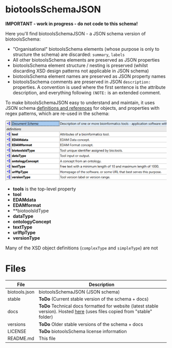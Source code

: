 # biotoolsSchemaJSON
**IMPORTANT - work in progress - do not code to this schema!**

Here you'll find biotoolsSchemaJSON - a JSON schema version of biotoolsSchema:
* "Organisational" biotoolsSchema elements (whose purpose is only to structure the schema) are discarded: ```summary```, ```labels```
* All other biotoolsSchema elements are preserved as JSON properties
* biotoolsSchema element structure / nesting is preserved (whilst discarding XSD design patterns not applicable in JSON schema)
* biotoolsSchema element names are preserved as JSON property names 
* biotoolsSschema comments are preserved in JSON ```description:``` properties.  A convention is used where the first sentence is the attribute description, and everything following ```(NOTE:``` is an extended comment.


To make bitoolsSchemaJSON easy to understand and maintain, it uses JSON schema [definitions and references](https://cswr.github.io/JsonSchema/spec/definitions_references/) for objects, and properties with regex patterns, which are re-used in the schema:  
<p align="center">
<img src="types.png" />
</p>

* **tools** is the top-level property
* **tool**
* **EDAMdata**
* **EDAMformat**
* **biotoolsIdType
* **dataType**
* **ontologyConcept**
* **textType**
* **urlftpType**
* **versionType**


Many of the XSD object definitions (```complexType``` and ```simpleType```) are not 






# Files

File                            | Description
----                            | -----------
biotools.json                   | biotoolsSchemaJSON (JSON schema)
stable                          | **ToDo** (Current stable version of the schema + docs)
docs                            | **ToDo**  Technical docs formatted for website (latest stable version).  Hosted [here](http://bio-tools.github.io/biotoolsSchema/) (uses files copied from "stable" folder)
versions                        | **ToDo** Older stable versions of the schema + docs
LICENSE                         | **ToDo** biotoolsSchema license information
README.md		        | This file
